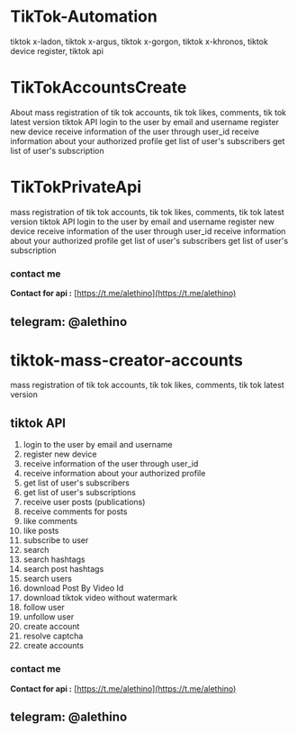 # TikTok-Automation
tiktok x-ladon, tiktok x-argus, tiktok x-gorgon, tiktok x-khronos, tiktok device register, tiktok api

# TikTokAccountsCreate
About mass registration of tik tok accounts, tik tok likes, comments, tik tok latest version tiktok API login to the user by email and username register new device receive information of the user through user_id receive information about your authorized profile get list of user's subscribers get list of user's subscription

# TikTokPrivateApi
mass registration of tik tok accounts, tik tok likes, comments, tik tok latest version  tiktok API  login to the user by email and username register new device receive information of the user through user_id receive information about your authorized profile get list of user's subscribers get list of user's subscription

### contact me
**Contact for api :** [https://t.me/alethino](https://t.me/alethino)
## telegram: @alethino

# tiktok-mass-creator-accounts
mass registration of tik tok accounts, tik tok likes, comments, tik tok latest version


## tiktok API

1. login to the user by email and username
2. register new device
3. receive information of the user through user_id
4. receive information about your authorized profile
5. get list of user's subscribers
6. get list of user's subscriptions
7. receive user posts (publications)
8. receive comments for posts
9. like comments
10. like posts
11. subscribe to user
12. search
13. search hashtags
14. search post hashtags
15. search users
16. download Post By Video Id
17. download tiktok video without watermark
18. follow user
19. unfollow user
20. create account
21. resolve captcha
22. create accounts


### contact me
**Contact for api :** [https://t.me/alethino](https://t.me/alethino)
## telegram: @alethino
